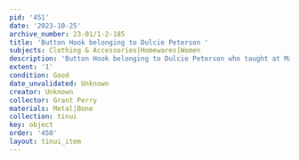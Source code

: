 ```yaml
---
pid: '451'
date: '2023-10-25'
archive_number: 23-01/1-2-185
title: 'Button Hook belonging to Dulcie Peterson '
subjects: Clothing & Accessories|Homewares|Women
description: 'Button Hook belonging to Dulcie Peterson who taught at Mangapakeha School. '
extent: '1'
condition: Good
date_unvalidated: Unknown
creator: Unknown
collector: Grant Perry
materials: Metal|Bone
collection: tinui
key: object
order: '450'
layout: tinui_item
---
```


